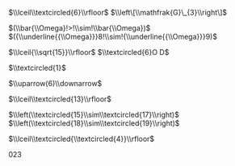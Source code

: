 $\\lceil\\textcircled{6}\\rfloor$ $\\left\[\\mathfrak{G}\_{3}\\right\]$

$(\\bar{\\Omega}!>!\\sim!\\bar{\\Omega})$ $({\\underline{{\\Omega}}}8!\\sim!{\\underline{{\\Omega}}}9)$

$\\lceil{\\sqrt{15}}\\rfloor$ $\\textcircled{6}O D$

$\\textcircled{1}$

$\\uparrow(6)\\downarrow$

$\\lceil\\textcircled{13}\\rfloor$

$\\left(\\textcircled{15}\\sim\\textcircled{17}\\right)$ $\\left(\\textcircled{18}\\sim\\textcircled{19}\\right)$

$\\lceil\\textcircled{\\textcircled{4}}\\rfloor$

$023$